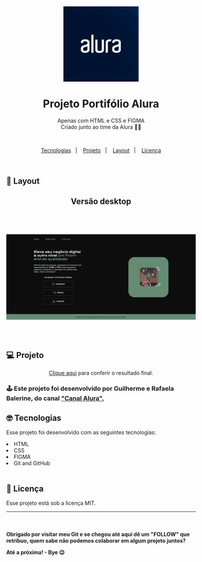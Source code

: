 # <div align="center">
<a href="https://marianayaqi.github.io/landingpageonebitcode/">
<div align="center">
  <img src="./assets/logo.alura.png">
  </div>
</a>
</div>


<h1 align="center"> Projeto Portifólio Alura</h1>

<p align="center">
Apenas com HTML e CSS e FIGMA 
<br>
Criado junto ao time da  Alura 👩‍💻</p>
<br>

<p align="center">
  <a href="#-tecnologias">Tecnologias</a>&nbsp;&nbsp;&nbsp;|&nbsp;&nbsp;&nbsp;
  <a href="#-projeto">Projeto</a>&nbsp;&nbsp;&nbsp;|&nbsp;&nbsp;&nbsp;
  <a href="#-layout">Layout</a>&nbsp;&nbsp;&nbsp;|&nbsp;&nbsp;&nbsp;
  <a href="#memo-licença">Licença</a>
</p>
  
<br>

## 🎨 Layout

<h2 align="center">Versão desktop<h2>
<br>
<p align="center">
  <img alt="License" src="./assets/captura.projeto.png">
</p>


<br>

## 💻 Projeto
<p align="center">
<a  href="https://marianayaqi.github.io/portifolio-alura/" target="_blank">Clique aqui</a> para conferir o resultado final.

<br>
<h3>
  🕹️ Este projeto foi desenvolvido por Guilherme e Rafaela Balerine, do canal <a  href="https://www.youtube.com/@Alura" target="_blank">"Canal Alura".</a>
  <br>

 

## 🤓 Tecnologias

Esse projeto foi desenvolvido com as seguintes tecnologias:

<li> HTML
<li> CSS
<li> FIGMA
<li> Git and GitHub

<br>
<br> 

## :memo: Licença

Esse projeto está sob a licença MIT.

---

<br>    
<h4> Obrigado por visitar meu Git e se chegou até aqui dê um "FOLLOW" que retribuo, quem sabe não podemos colaborar em algum projeto juntos?
  <br>
  
<p> Até a próxima! - Bye 😉
